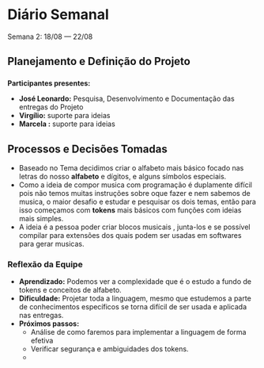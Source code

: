# Diário Semanal

Semana 2:  18/08 — 22/08 

## Planejamento e Definição do Projeto

### 

**Participantes presentes:** 

- **José Leonardo:** Pesquisa, Desenvolvimento e Documentação das entregas do Projeto
- **Virgílio:** suporte para ideias
- **Marcela :** suporte para ideias

## Processos e Decisões Tomadas

- Baseado no Tema decidimos criar o alfabeto mais básico focado nas letras do nosso **alfabeto** e dígitos, e alguns símbolos especiais.
- Como a ideia de compor musica com programação é duplamente difícil pois não temos muitas instruções sobre oque fazer e nem sabemos de musica, o maior desafio e estudar e  pesquisar os dois temas, então para isso começamos com **tokens** mais básicos com funções com ideias mais simples.
- A ideia é a pessoa poder criar blocos musicais , junta-los e se possível compilar para extensões dos quais podem ser usadas em softwares para gerar musicas.

### 

### Reflexão da Equipe

- **Aprendizado:** Podemos ver a complexidade que é o estudo a fundo de tokens e conceitos de alfabeto.
- **Dificuldade:** Projetar toda a linguagem, mesmo que estudemos a parte de conhecimentos específicos se torna difícil de ser usada e aplicada nas entregas.
- **Próximos passos:**
    - Análise de como faremos para implementar a linguagem de forma efetiva
    - Verificar segurança e ambiguidades dos tokens.
    -